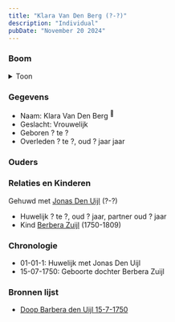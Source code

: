 ```yaml
---
title: "Klara Van Den Berg (?-?)"
description: "Individual"
pubDate: "November 20 2024"
---
```


### Boom
<details><summary>Toon</summary>

![test](https://www.plantuml.com/plantuml/svg/hP8nRy8m48Lt_ufJ6PWY9OsY0eg0fYLgQIjLLUdG1Jd9DN7ZsCZd2274Vw-121WPkbbtVlUzU_QKB3UsRIIZMgWLDxo1ZETrQNIhYWSjjG5hk2BNGcLP9Gg4N9XSul6CpSfkeC4cGqF74baqgErcXUnYQYuv4MmP02JQ56W-Av7N2edYkE52ZSSGiXrZVNW_e8Yne-JcHRe1yCKLFAA214rv0vpWsVU3Q0WdTIzDPk4iT8ZjZq1Px20UPJpRB3DjhSJH62OmkUXHtKgvvAfOvaOJPTfvwIxjJkovLWwrvox4hpnp1m2zMPX6QV8_l0uNZzPO54AL-yQ1blg-7uNGawAix0Qbr6j7F0bS6Yvu3j_jfRtR0Aw88uXWldY5u2xohp4QmTlz1mG3VmXzyfxGM5sYoZJbbVFJlORdTOvP5zEvq6tYTGuPcw8gtC_x0m00)
</details>

### Gegevens
- Naam: Klara Van Den Berg <sup><a href="../s00187/" style="text-decoration:none" title="Doop Barbera den Uijl 15-7-1750">:link:</a></sup>
- Geslacht: Vrouwelijk
- Geboren ? te ? 
- Overleden ? te ?, oud ? jaar jaar 

### Ouders

### Relaties en Kinderen

Gehuwd met [Jonas Den Uijl](../i00158/) (?-?) 
- Huwelijk ? te ?, oud ? jaar, partner oud ? jaar 
- Kind [Berbera Zuijl](../i00121/) (1750-1809)

### Chronologie
- 01-01-1: Huwelijk met Jonas Den Uijl
- 15-07-1750: Geboorte dochter Berbera Zuijl

### Bronnen lijst
- [Doop Barbera den Uijl 15-7-1750](../s00187/)